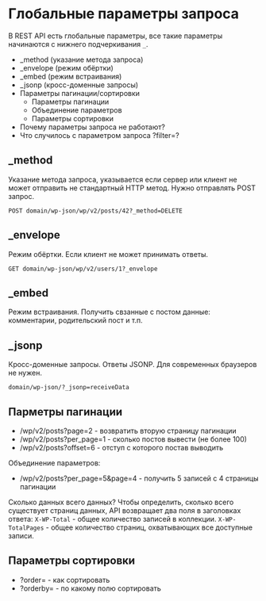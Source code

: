 # Глобальные параметры запроса
В REST API есть глобальные параметры, все такие параметры начинаются с нижнего подчеркивания `_`.

- _method (указание метода запроса)
- _envelope (режим обёртки)
- _embed (режим встраивания)
- _jsonp (кросс-доменные запросы)
- Параметры пагинации/сортировки
  - Параметры пагинации
  - Объединение параметров
  - Параметры сортировки
- Почему параметры запроса не работают?
- Что случилось с параметром запроса ?filter=?

## _method
Указание метода запроса, указывается если сервер или клиент не может отправить не стандартный HTTP метод. Нужно отправлять POST запрос.

    POST domain/wp-json/wp/v2/posts/42?_method=DELETE

## _envelope
Режим обёртки. Если клиент не может принимать ответы.

    GET domain/wp-json/wp/v2/users/1?_envelope

## _embed
Режим встраивания. Получить свзанные с постом данные: комментарии, родительский пост и т.п.

## _jsonp
Кросс-доменные запросы. Ответы JSONP. Для современных браузеров не нужен.

    domain/wp-json/?_jsonp=receiveData

## Парметры пагинации
- /wp/v2/posts?page=2 - возвратить вторую страницу пагинации
- /wp/v2/posts?per_page=1 - сколько постов вывести (не более 100)
- /wp/v2/posts?offset=6 - отступ с которого постав выводить

Объединение параметров:
- /wp/v2/posts?per_page=5&page=4 - получить 5 записей с 4 страницы пагинации

Сколько данных всего данных? Чтобы определить, сколько всего существует страниц данных, API возвращает два поля в заголовках ответа: `X-WP-Total` - общее количество записей в коллекции. `X-WP-TotalPages` - общее количество страниц, охватывающих все доступные записи.

## Параметры сортировки
- ?order= - как сортировать
- ?orderby= - по какому полю сортировать

